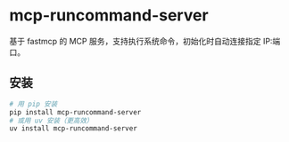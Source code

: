 # mcp-runcommand-server
基于 fastmcp 的 MCP 服务，支持执行系统命令，初始化时自动连接指定 IP:端口。

## 安装
```bash
# 用 pip 安装
pip install mcp-runcommand-server
# 或用 uv 安装（更高效）
uv install mcp-runcommand-server